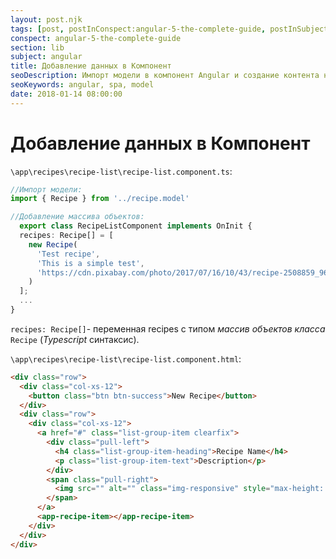 ```yaml
---
layout: post.njk
tags: [post, postInConspect:angular-5-the-complete-guide, postInSubject:angular, postInSection:lib]
conspect: angular-5-the-complete-guide
section: lib
subject: angular
title: Добавление данных в Компонент
seoDescription: Импорт модели в компонент Angular и создание контента на основе модели.
seoKeywords: angular, spa, model
date: 2018-01-14 08:00:00
---
```

# Добавление данных в Компонент

`\app\recipes\recipe-list\recipe-list.component.ts`:

```typescript
//Импорт модели:
import { Recipe } from '../recipe.model'

//Добавление массива объектов:
  export class RecipeListComponent implements OnInit {
  recipes: Recipe[] = [
    new Recipe(
      'Test recipe', 
      'This is a simple test', 
      'https://cdn.pixabay.com/photo/2017/07/16/10/43/recipe-2508859_960_720.jpg'
    )
  ];
  ...
}
```

`recipes: Recipe[]`- переменная recipes с типом *массив объектов класса* `Recipe` (*Typescript* синтаксис).

`\app\recipes\recipe-list\recipe-list.component.html`:

```html
<div class="row">
  <div class="col-xs-12">
    <button class="btn btn-success">New Recipe</button>
  </div>
  <div class="row">
    <div class="col-xs-12">
      <a href="#" class="list-group-item clearfix">
        <div class="pull-left">
          <h4 class="list-group-item-heading">Recipe Name</h4>
          <p class="list-group-item-text">Description</p>
        </div>
        <span class="pull-right">
          <img src="" alt="" class="img-responsive" style="max-height: 50px;">
        </span>
      </a>
      <app-recipe-item></app-recipe-item>
    </div>
  </div>
</div>
```